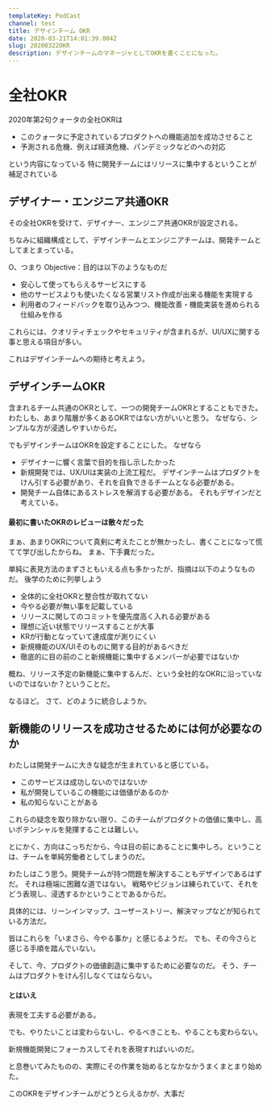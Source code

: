 ```yaml
---
templateKey: PodCast
channel: test
title: デザインチーム OKR
date: 2020-03-21T14:01:39.004Z
slug: 20200322OKR
description: デザインチームのマネージャとしてOKRを書くことになった。
---
```

# 全社OKR
2020年第2句クォータの全社OKRは
- このクォータに予定されているプロダクトへの機能追加を成功させること
- 予測される危機、例えば経済危機、パンデミックなどのへの対応

という内容になっている
特に開発チームにはリリースに集中するということが補足されている

## デザイナー・エンジニア共通OKR
その全社OKRを受けて、デザイナー、エンジニア共通OKRが設定される。

ちなみに組織構成として、デザインチームとエンジニアチームは、開発チームとしてまとまっている。

O、つまり Objective：目的は以下のようなものだ

- 安心して使ってもらえるサービスにする
- 他のサービスよりも使いたくなる営業リスト作成が出来る機能を実現する
- 利用者のフィードバックを取り込みつつ、機能改善・機能実装を進められる仕組みを作る

これらには、クオリティチェックやセキュリティが含まれるが、UI/UXに関する事と思える項目が多い。

これはデザインチームへの期待と考えよう。

## デザインチームOKR

含まれるチーム共通のOKRとして、一つの開発チームOKRとすることもできた。
わたしも、あまり階層が多くあるOKRではない方がいいと思う。
なぜなら、シンプルな方が浸透しやすいからだ。

でもデザインチームはOKRを設定することにした。
なぜなら

- デザイナーに響く言葉で目的を指し示したかった
- 新規開発では、UX/UIは実装の上流工程だ。
デザインチームはプロダクトをけん引する必要があり、それを自負できるチームとなる必要がある。
- 開発チーム自体にあるストレスを解消する必要がある。
それもデザインだと考えている。

#### 最初に書いたOKRのレビューは散々だった

まぁ、あまりOKRについて真剣に考えたことが無かったし、書くことになって慌てて学び出したからね。
まぁ、下手糞だった。

単純に表見方法のまずさともいえる点も多かったが、指摘は以下のようなものだ。
後学のために列挙しよう

- 全体的に全社OKRと整合性が取れてない
- 今やる必要が無い事を記載している
- リリースに関してのコミットを優先度高く入れる必要がある
- 理想に近い状態でリリースすることが大事
- KRが行動となっていて達成度が測りにくい
- 新規機能のUX/UIそのものに関する目的があるべきだ
- 徹底的に目の前のこと新規機能に集中するメンバーが必要ではないか

﻿概ね、リリース予定の新機能に集中するんだ、という全社的なOKRに沿っていないのではないか？ということだ。

なるほど。
さて、どのように統合しようか。

## 新機能のリリースを成功させるためには何が必要なのか

わたしは開発チームに大きな疑念が生まれていると感じている。

- このサービスは成功しないのではないか
- 私が開発しているこの機能には価値があるのか
- 私の知らないことがある

これらの疑念を取り除かない限り、このチームがプロダクトの価値に集中し、高いポテンシャルを発揮することは難しい。

とにかく、方向はこっちだから、今は目の前にあることに集中しろ。ということは、チームを単純労働者としてしまうのだ。

わたしはこう思う。開発チームが持つ問題を解決することもデザインであるはずだ。
それは極端に困難な道ではない。
戦略やビジョンは練られていて、それをどう表現し、浸透するかということであるからだ。

具体的には、リーンインマップ、ユーザーストリー、解決マップなどが知られている方法だ。

皆はこれらを「いまさら、今やる事か」と感じるようだ。
でも、その今さらと感じる手順を踏んでいない。

そして、今、プロダクトの価値創造に集中するために必要なのだ。
そう、チームはプロダクトをけん引しなくてはならない。

#### とはいえ

表現を工夫する必要がある。

でも、やりたいことは変わらないし、やるべきことも、やることも変わらない。

新規機能開発にフォーカスしてそれを表現すればいいのだ。

と息巻いてみたものの、実際にその作業を始めるとなかなかうまくまとまり始めた。

このOKRをデザインチームがどうとらえるかが、大事だ



